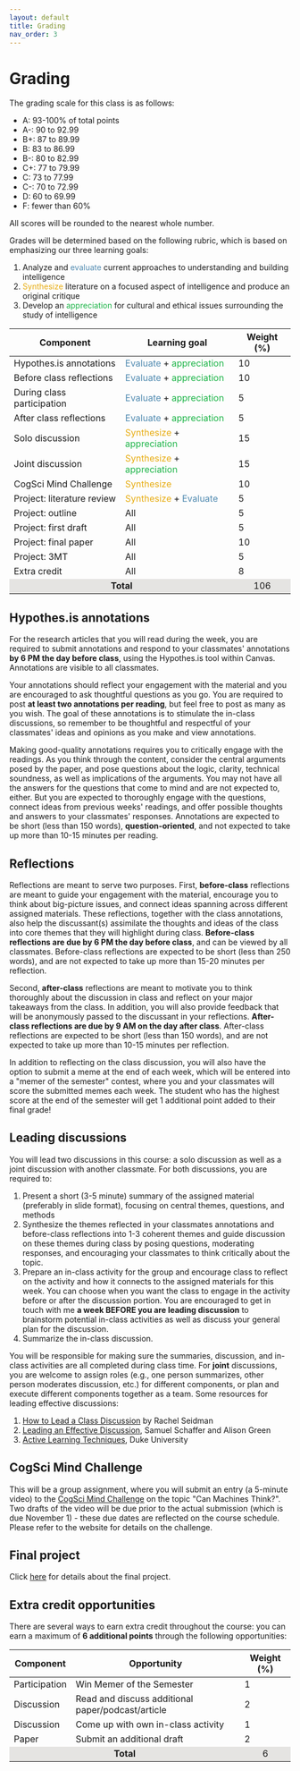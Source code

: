 ```yaml
---
layout: default
title: Grading
nav_order: 3
---
```


# Grading

The grading scale for this class is as follows:

- A:	93-100% of total points
- A-:	90 to 92.99 
- B+:	87 to 89.99 
- B:	83 to 86.99
- B-:	80 to 82.99
- C+:	77 to 79.99
- C:	73 to 77.99
- C-:	70 to 72.99
- D:	60 to 69.99
- F:	fewer than 60%

All scores will be rounded to the nearest whole number. 

Grades will be determined based on the following rubric, which is based on emphasizing our three learning goals: 
1. Analyze and <span style="color:#508AB0">evaluate</span> current approaches to understanding and building intelligence
2.  <span style="color:#E7AC10">Synthesize</span> literature on a focused aspect of intelligence and produce an original critique
3. Develop an <span style="color:#1CB447">appreciation</span> for cultural and ethical issues surrounding the study of intelligence


<table>
    <thead>
        <tr>
            <th>Component</th>
            <th>Learning goal</th>
            <th>Weight (%)</th>
        </tr>
    </thead>
    <tbody>
        <tr><td>Hypothes.is annotations</td><td><span style="color:#508AB0">Evaluate</span> + <span style="color:#1CB447">appreciation</span></td><td>10</td></tr>
        <tr><td>Before class reflections</td><td><span style="color:#508AB0">Evaluate</span> + <span style="color:#1CB447">appreciation</span></td><td>10</td></tr>
        <tr><td>During class participation</td><td><span style="color:#508AB0">Evaluate</span> + <span style="color:#1CB447">appreciation</span></td><td>5</td></tr>
        <tr><td>After class reflections</td><td><span style="color:#508AB0">Evaluate</span> + <span style="color:#1CB447">appreciation</span></td><td>5</td></tr>
        <tr><td>Solo discussion</td><td><span style="color:#E7AC10">Synthesize</span> + <span style="color:#1CB447">appreciation</span></td><td>15</td></tr>
        <tr><td>Joint discussion</td><td><span style="color:#E7AC10">Synthesize</span> + <span style="color:#1CB447">appreciation</span></td><td>15</td></tr>
        <tr><td>CogSci Mind Challenge</td><td><span style="color:#E7AC10">Synthesize</span></td><td>10</td></tr>
        <tr><td>Project: literature review</td><td><span style="color:#E7AC10">Synthesize</span> + <span style="color:#508AB0">Evaluate</span></td><td>5</td></tr>
        <tr><td>Project: outline</td><td>All</td><td>5</td></tr>
        <tr><td>Project: first draft</td><td>All</td><td>5</td></tr>
        <tr><td>Project: final paper</td><td>All</td><td>10</td></tr>
        <tr><td>Project: 3MT</td><td>All</td><td>5</td></tr>
        <tr><td>Extra credit</td><td>All</td><td>8</td></tr>
        <tr><td style="text-align: center; vertical-align: middle;background-color:#E5E4E2" colspan=2><strong>Total</strong></td><td style="text-align: center; vertical-align: middle;background-color:#E5E4E2">106</td></tr>
    </tbody>
</table>

## Hypothes.is annotations

For the research articles that you will read during the week, you are required to submit annotations and respond to your classmates' annotations **by 6 PM the day before class**, using the Hypothes.is tool within Canvas. Annotations are visible to all classmates.

Your annotations should reflect your engagement with the material and you are encouraged to ask thoughtful questions as you go. You are required to post **at least two annotations per reading**, but feel free to post as many as you wish. The goal of these annotations is to stimulate the in-class discussions, so remember to be thoughtful and respectful of your classmates' ideas and opinions as you make and view annotations.

Making good-quality annotations requires you to critically engage with the readings. As you think through the content, consider the central arguments posed by the paper, and pose questions about the logic, clarity, technical soundness, as well as implications of the arguments. You may not have all the answers for the questions that come to mind and are not expected to, either. But you are expected to thoroughly engage with the questions, connect ideas from previous weeks' readings, and offer possible thoughts and answers to your classmates' responses. Annotations are expected to be short (less than 150 words), **question-oriented**, and not expected to take up more than 10-15 minutes per reading.

## Reflections

Reflections are meant to serve two purposes. First, <strong>before-class</strong> reflections are meant to guide your engagement with the material, encourage you to think about big-picture issues, and connect ideas spanning across different assigned materials. These reflections, together with the class annotations, also help the discussant(s) assimilate the thoughts and ideas of the class into core themes that they will highlight during class. **Before-class reflections are due by 6 PM the day before class**, and can be viewed by all classmates. Before-class reflections are expected to be short (less than 250 words), and are not expected to take up more than 15-20 minutes per reflection.

Second, <strong>after-class</strong> reflections are meant to motivate you to think thoroughly about the discussion in class and reflect on your major takeaways from the class. In addition, you will also provide feedback that will be anonymously passed to the discussant in your reflections. **After-class reflections are due by 9 AM on the day after class**. After-class reflections are expected to be short (less than 150 words), and are not expected to take up more than 10-15 minutes per reflection. 

In addition to reflecting on the class discussion, you will also have the option to submit a meme at the end of each week, which will be entered into a "memer of the semester" contest, where you and your classmates will score the submitted memes each week. The student who has the highest score at the end of the semester will get 1 additional point added to their final grade!

## Leading discussions

You will lead two discussions in this course: a solo discussion as well as a joint discussion with another classmate. For both discussions, you are required to:

1. Present a short (3-5 minute) summary of the assigned material (preferably in slide format), focusing on central themes, questions, and methods
2. Synthesize the themes reflected in your classmates annotations and before-class reflections into 1-3 coherent themes and guide discussion on these themes during class by posing questions, moderating responses, and encouraging your classmates to think critically about the topic. 
3. Prepare an in-class activity for the group and encourage class to reflect on the activity and how it connects to the assigned materials for this week. You can choose when you want the class to engage in the activity before or after the discussion portion. You are encouraged to get in touch with me **a week BEFORE you are leading discussion** to brainstorm potential in-class activities as well as discuss your general plan for the discussion.
4. Summarize the in-class discussion.

You will be responsible for making sure the summaries, discussion, and in-class activities are all completed during class time. For <strong>joint</strong> discussions, you are welcome to assign roles (e.g., one person summarizes, other person moderates discussion, etc.) for different components, or plan and execute different components together as a team. Some resources for leading effective discussions:
1. [How to Lead a Class Discussion](https://www.carleton.edu/history/resources/history-study-guides/leaddiscussion/) by Rachel Seidman
2. [Leading an Effective Discussion](https://poorvucenter.yale.edu/sites/default/files/files/discussion_leading.pdf), Samuel Schaffer and Alison Green
3. [Active Learning Techniques](https://learninginnovation.duke.edu/resources/art-and-science-of-teaching/active-learning-techniques-classroom/), Duke University

## CogSci Mind Challenge

This will be a group assignment, where you will submit an entry (a 5-minute video) to the <a href="https://cognitivesciencesociety.org/cogsci-mind-challenge/" target ="_blank">CogSci Mind Challenge</a> on the topic "Can Machines Think?". Two drafts of the video will be due prior to the actual submission (which is due November 1) - these due dates are reflected on the course schedule. Please refer to the website for details on the challenge.

## Final project

Click [here](https://teaching-cognition.github.io/mindsandmachines/Project.html) for details about the final project.

## Extra credit opportunities

There are several ways to earn extra credit throughout the course: you can earn a maximum of <strong>6 additional points</strong> through the following opportunities:

<table>
    <thead>
        <tr>
            <th>Component</th>
            <th>Opportunity</th>
            <th>Weight (%)</th>
        </tr>
    </thead>
    <tbody>
        <tr><td>Participation </td><td>Win Memer of the Semester</td><td>1</td></tr>
        <tr><td>Discussion</td><td>Read and discuss additional paper/podcast/article</td><td>2</td></tr>
        <tr><td>Discussion</td><td>Come up with own in-class activity</td><td>1</td></tr>
        <tr><td>Paper</td><td>Submit an additional draft</td><td>2</td></tr>
        <tr><td style="text-align: center; vertical-align: middle;background-color:#E5E4E2" colspan=2><strong>Total</strong></td><td style="text-align: center; vertical-align: middle;background-color:#E5E4E2">6</td></tr>
    </tbody>
</table>